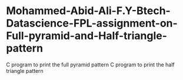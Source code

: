 # Mohammed-Abid-Ali-F.Y-Btech-Datascience-FPL-assignment-on-Full-pyramid-and-Half-triangle-pattern
C program to print the full pyramid pattern
C program to print the half triangle pattern
